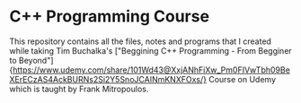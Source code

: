 # C++ Programming Course
This repository contains all the files, notes and programs that I created while taking Tim Buchalka's ["Beggining C++ Programming - From Begginer to Beyond"]{https://www.udemy.com/share/101Wd43@XxjANhFiXw_Pm0FIVwTbh09BeXErECzAS4AckBURNs2Si2Y5SnoJCAINmKNXFOxs/} Course on Udemy which is taught by Frank Mitropoulos.

